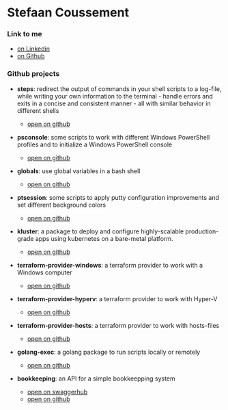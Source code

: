 # Stefaan Coussement

### Link to me

- [on Linkedin](https://www.linkedin.com/in/stefaan-coussement--software-engineering--cloud-computing--genesys-routing/)  
- [on Github](https://github.com/stefaanc)  

### Github projects
   

- **steps**: redirect the output of commands in your shell scripts to a log-file, while writing your own information to the terminal - handle errors and exits in a concise and consistent manner - all with similar behavior in different shells
 
  - [open on github](https://github.com/stefaanc/steps)
  

- **psconsole**: some scripts to work with different Windows PowerShell profiles and to initialize a Windows PowerShell console

  - [open on github](https://github.com/stefaanc/psconsole)
  

- **globals**: use global variables in a bash shell

  - [open on github](https://github.com/stefaanc/globals)


- **ptsession**: some scripts to apply putty configuration improvements and set different background colors

  - [open on github](https://github.com/stefaanc/ptsession)
  

- **kluster**: a package to deploy and configure highly-scalable production-grade apps using kubernetes on a bare-metal platform.

  - [open on github](https://github.com/stefaanc/kluster)
  

- **terraform-provider-windows**: a terraform provider to work with a Windows computer

  - [open on github](https://github.com/stefaanc/terraform-provider-windows)
  

- **terraform-provider-hyperv**: a terraform provider to work with Hyper-V

  - [open on github](https://github.com/stefaanc/terraform-provider-hyperv)


- **terraform-provider-hosts**: a terraform provider to work with hosts-files

  - [open on github](https://github.com/stefaanc/terraform-provider-hosts)


- **golang-exec**: a golang package to run scripts locally or remotely

  - [open on github](https://github.com/stefaanc/golang-exec)


- **bookkeeping**: an API for a simple bookkeepping system

  - [open on swaggerhub](https://app.swaggerhub.com/apis/stefaanc/bookkeeping/v1)
  - [open on github](https://github.com/stefaanc/bookkeeping)
